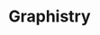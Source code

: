 ---
blog: https://graphistry.com/blog
codehost: https://github.com/https://github.com/graphistry
linkedin: https://linkedin.com/company/graphistry
logohandle: graphistry
sort: graphistry
title: Graphistry
twitter: https://x.com/Graphistry
website: https://www.graphistry.com/
---